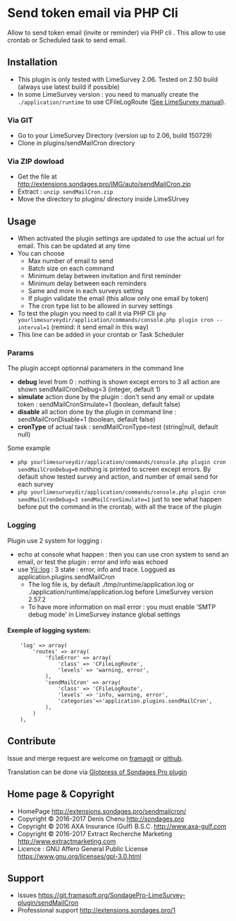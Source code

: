 # Send token email via PHP Cli
Allow to send token email (invite or reminder) via PHP cli . This allow to use crontab or Scheduled task to send email.

## Installation

- This plugin is only tested with LimeSurvey 2.06. Tested on 2.50 build (always use latest build if possible)
- In some LimeSurvey version : you need to manually create the `./application/runtime` to use CFileLogRoute ([See LimeSurvey manual](https://manual.limesurvey.org/Cron)).

### Via GIT
- Go to your LimeSurvey Directory (version up to 2.06, build 150729)
- Clone in plugins/sendMailCron directory

### Via ZIP dowload
- Get the file at http://extensions.sondages.pro/IMG/auto/sendMailCron.zip
- Extract : `unzip sendMailCron.zip`
- Move the directory to plugins/ directory inside LimeSUrvey

## Usage

- When activated the plugin settings are updated to use the actual url for email. This can be updated at any time
- You can choose
  - Max number of email to send
  - Batch size on each command
  - Minimum delay between invitation and first reminder
  - Minimum delay between each reminders
  - Same and more in each surveys setting
  - If plugin validate the email (this allow only one email by token)
  - The cron type list to be allowed in survey settings
- To test the plugin you need to call it via PHP Cli `php yourlimesurveydir/application/commands/console.php plugin cron --interval=1` (remind: it send email in this way)
- This line can be added in your crontab or Task Scheduler

### Params

The plugin accept optionnal parameters in the command line

- **debug** level from 0 : nothing is shown except errors to 3 all action are shown sendMailCronDebug=3 (integer, default 1)
- **simulate** action done by the plugin : don't send any email or update token : sendMailCronSimulate=1 (boolean, default false)
- **disable** all action done by the plugin in command line : sendMailCronDisable=1 (boolean, default false)
- **cronType** of actual task : sendMailCronType=test (string|null, default null)

Some example

- `php yourlimesurveydir/application/commands/console.php plugin cron sendMailCronDebug=0` nothing is printed to screen except errors. By default show tested survey and action, and number of email send for each survey
- `php yourlimesurveydir/application/commands/console.php plugin cron sendMailCronDebug=3 sendMailCronSimulate=1` just to see what happen before put the command in the crontab, with all the trace of the plugin

### Logging
Plugin use 2 system for logging :
- echo at console what happen : then you can use cron system to send an email, or test the plugin : error and info was echoed
- use [Yii::log](http://www.yiiframework.com/doc/guide/1.1/en/topics.logging) : 3 state : error, info and trace. Loggued as application.plugins.sendMailCron
  - The log file is, by default ./tmp/runtime/application.log or ./application/runtime/application.log before LimeSurvey version 2.57.2
  - To have more information on mail error : you must enable 'SMTP debug mode' in LimeSurvey instance global settings

#### Exemple of logging system:

  ````
      'log' => array(
          'routes' => array(
              'fileError' => array(
                  'class' => 'CFileLogRoute',
                  'levels' => 'warning, error',
              ),
              'sendMailCron' => array(
                  'class' => 'CFileLogRoute',
                  'levels' => 'info, warning, error',
                  'categories'=>'application.plugins.sendMailCron',
              ),
          )
      ),
  ````

## Contribute

Issue and merge request are welcome on [framagit](https://framagit.org/SondagePro-LimeSurvey-plugin/sendMailCron) or [github](https://github.com/SondagesPro/LS-sendMailCron/).

Translation can be done via [Glotpress of Sondages Pro plugin](http://translate.sondages.pro/projects/sendmailcron)


## Home page & Copyright
- HomePage <http://extensions.sondages.pro/sendmailcron/>
- Copyright © 2016-2017 Denis Chenu <http://sondages.pro>
- Copyright © 2016 AXA Insurance (Gulf) B.S.C. <http://www.axa-gulf.com>
- Copyright © 2016-2017 Extract Recherche Marketing <http://www.extractmarketing.com>
- Licence : GNU Affero General Public License <https://www.gnu.org/licenses/gpl-3.0.html>

## Support
- Issues <https://git.framasoft.org/SondagePro-LimeSurvey-plugin/sendMailCron>
- Professional support <http://extensions.sondages.pro/1>

